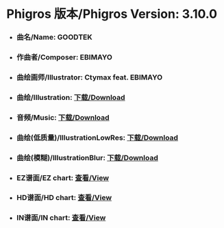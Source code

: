 
# Phigros 版本/Phigros Version:  3.10.0

- ### __曲名/Name:  GOODTEK__

- ### __作曲者/Composer:  EBIMAYO__

- ### __曲绘画师/Illustrator:  Ctymax feat. EBIMAYO__

- ### __曲绘/Illustration:  [下载/Download](https://github.com/Po6647A/PAR/releases/download/3.10.0/1122.png)__

- ### __音频/Music:  [下载/Download](https://github.com/Po6647A/PAR/releases/download/3.10.0/1718.ogg)__

- ### __曲绘(低质量)/IllustrationLowRes:  [下载/Download](https://github.com/Po6647A/PAR/releases/download/3.10.0/1614.png)__

- ### __曲绘(模糊)/IllustrationBlur:  [下载/Download](https://github.com/Po6647A/PAR/releases/download/3.10.0/1368.png)__


- ### __EZ谱面/EZ chart:  [查看/View](./EZ.json/index.html)__

- ### __HD谱面/HD chart:  [查看/View](./HD.json/index.html)__

- ### __IN谱面/IN chart:  [查看/View](./IN.json/index.html)__
